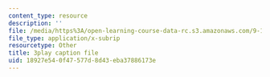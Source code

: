 ```yaml
---
content_type: resource
description: ''
file: /media/https%3A/open-learning-course-data-rc.s3.amazonaws.com/9-14-brain-structure-and-its-origins-spring-2014/18927e540f47577d8d43eba37886173e_555141.vtt
file_type: application/x-subrip
resourcetype: Other
title: 3play caption file
uid: 18927e54-0f47-577d-8d43-eba37886173e
---
```

